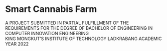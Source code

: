 # Smart Cannabis Farm
A PROJECT SUBMITTED IN PARTIAL FULFILLMENT OF THE REQUIREMENTS FOR THE DEGREE OF BACHELOR OF ENGINEERING IN COMPUTER INNOVATION ENGINEERING  
KING MONGKUT’S INSTITUTE OF TECHNOLOGY LADKRABANG 
ACADEMIC YEAR 2022 
